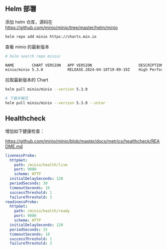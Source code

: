 ## Helm 部署

添加 helm 仓库，源码在 <https://github.com/minio/minio/tree/master/helm/minio>

```bash
helm repo add minio https://charts.min.io
```

查看 minio 的最新版本

```bash
# helm search repo minio/

NAME       	CHART VERSION	APP VERSION                 	DESCRIPTION
minio/minio	5.3.0        	RELEASE.2024-04-18T19-09-19Z	High Performance Object Storage
```

拉取最新版本的 Chart

```bash
helm pull minio/minio --version 5.3.0

# 下载并解压
helm pull minio/minio --version 5.3.0 --untar
```

## Healthcheck

增加如下健康检查：

<https://github.com/minio/minio/blob/master/docs/metrics/healthcheck/README.md>

```yaml
livenessProbe:
  httpGet:
    path: /minio/health/live
    port: 9000
    scheme: HTTP
  initialDelaySeconds: 120
  periodSeconds: 30
  timeoutSeconds: 10
  successThreshold: 1
  failureThreshold: 3
readinessProbe:
  httpGet:
    path: /minio/health/ready
    port: 9000
    scheme: HTTP
  initialDelaySeconds: 120
  periodSeconds: 15
  timeoutSeconds: 10
  successThreshold: 1
  failureThreshold: 3
```

